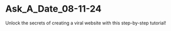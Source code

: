 # Ask_A_Date_08-11-24
Unlock the secrets of creating a viral website with this step-by-step tutorial!
